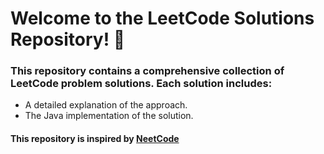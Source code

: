 # Welcome to the LeetCode Solutions Repository! 🚀

### This repository contains a comprehensive collection of LeetCode problem solutions. Each solution includes:
- A detailed explanation of the approach.
- The Java implementation of the solution.

#### This repository is inspired by [NeetCode](https://www.youtube.com/c/neetcode)
